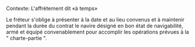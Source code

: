 Contexte: L'affrètement dit «à temps»

Le fréteur s'oblige à présenter à la date et au lieu convenus et à maintenir pendant la durée du contrat le navire désigné en bon état de navigabilité, armé et équipé convenablement pour accomplir les opérations prévues à la " charte-partie ".